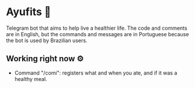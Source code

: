 # Ayufits 🥬

Telegram bot that aims to help live a healthier life. The code and comments
are in English, but the commands and messages are in Portuguese because the bot
is used by Brazilian users.

## Working right now ⚙️

- Command "/comi": registers what and when you ate, and if it was a healthy meal.
